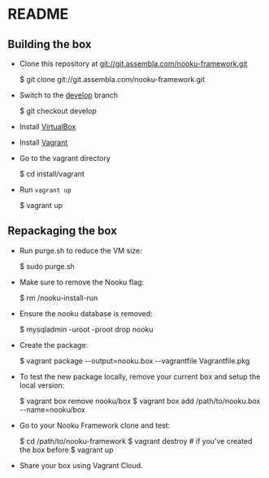 README
======

Building the box
----------------

* Clone this repository at [git://git.assembla.com/nooku-framework.git](git://git.assembla.com/nooku-framework.git)

    $ git clone git://git.assembla.com/nooku-framework.git

* Switch to the [develop](https://nooku.assembla.com/code/nooku-framework/git/nodes/develop) branch

    $ git checkout develop

* Install [VirtualBox](http://www.virtualbox.org/)

* Install [Vagrant](http://downloads.vagrantup.com/)

* Go to the vagrant directory

	$ cd install/vagrant

* Run `vagrant up`

    $ vagrant up


Repackaging the box
-----------------

* Run purge.sh to reduce the VM size:

	$ sudo purge.sh

* Make sure to remove the Nooku flag: 

	$ rm /nooku-install-run
	
* Ensure the nooku database is removed:

	$ mysqladmin -uroot -proot drop nooku
	
* Create the package: 

	$ vagrant package --output=nooku.box --vagrantfile Vagrantfile.pkg 

* To test the new package locally, remove your current box and setup the local version:

	$ vagrant box remove nooku/box
	$ vagrant box add /path/to/nooku.box --name=nooku/box
	
* Go to your Nooku Framework clone and test: 

	$ cd /path/to/nooku-framework
	$ vagrant destroy # if you've created the box before
	$ vagrant up
	
* Share your box using Vagrant Cloud.
